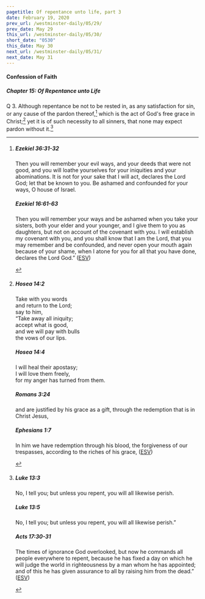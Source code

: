 ```yaml
---
pagetitle: Of repentance unto life, part 3
date: February 19, 2020
prev_url: /westminster-daily/05/29/
prev_date: May 29
this_url: /westminster-daily/05/30/
short_date: "0530"
this_date: May 30
next_url: /westminster-daily/05/31/
next_date: May 31
---
```


#### Confession of Faith

##### Chapter 15: Of Repentance unto Life

<span class="q">Q 3.</span> Although repentance be not to be rested in, as any satisfaction for sin, or any cause of the pardon thereof,[^fnref:wcf1] which is the act of God's free grace in Christ;[^fnref:wcf2] yet it is of such necessity to all sinners, that none may expect pardon without it.[^fnref:wcf3]

[^fnref:wcf1]: <div class="esv"><h5>Ezekiel 36:31-32</h5> <div class="esv-text"><p id="p26036031.01-1">Then you will remember your evil ways, and your deeds that were not good, and you will loathe yourselves for your iniquities and your abominations. It is not for your sake that I will act, declares the Lord <span class="small-caps">God</span>; let that be known to you. Be ashamed and confounded for your ways, O house of Israel.</p> </div><h5>Ezekiel 16:61-63</h5> <div class="esv-text"><p id="p26016061.01-2">Then you will remember your ways and be ashamed when you take your sisters, both your elder and your younger, and I give them to you as daughters, but not on account of the covenant with you. I will establish my covenant with you, and you shall know that I am the <span class="small-caps">Lord</span>, that you may remember and be confounded, and never open your mouth again because of your shame, when I atone for you for all that you have done, declares the Lord <span class="small-caps">God</span>.&#8221;  (<a href="http://www.esv.org" class="copyright">ESV</a>)</p> </div> </div>

[^fnref:wcf2]: <div class="esv"><h5>Hosea 14:2</h5> <div class="esv-text"><div class="block-indent"> <p class="line-group" id="p28014002.01-1">Take with you words<br /> <span class="indent"></span>and return to the <span class="small-caps">Lord</span>;<br /> say to him,<br /> <span class="indent"></span>&#8220;Take away all iniquity;<br /> accept what is good,<br /> <span class="indent"></span>and we will pay with bulls<br /> <span class="indent"></span>the vows of our lips.</p> </div> </div><h5>Hosea 14:4</h5> <div class="esv-text"><div class="block-indent"> <p class="line-group" id="p28014004.01-2">I will heal their apostasy;<br /> <span class="indent"></span>I will love them freely,<br /> <span class="indent"></span>for my anger has turned from them.</p> </div> </div><h5>Romans 3:24</h5> <div class="esv-text"><p id="p45003024.01-3">and are justified by his grace as a gift, through the redemption that is in Christ Jesus,</p> </div><h5>Ephesians 1:7</h5> <div class="esv-text"><p id="p49001007.01-4">In him we have redemption through his blood, the forgiveness of our trespasses, according to the riches of his grace,  (<a href="http://www.esv.org" class="copyright">ESV</a>)</p> </div> </div>

[^fnref:wcf3]: <div class="esv"><h5>Luke 13:3</h5> <div class="esv-text"><p id="p42013003.01-1"><span class="woc">No, I tell you; but unless you repent, you will all likewise perish.</span></p> </div><h5>Luke 13:5</h5> <div class="esv-text"><p id="p42013005.01-2"><span class="woc">No, I tell you; but unless you repent, you will all likewise perish.&#8221;</span></p> </div><h5>Acts 17:30-31</h5> <div class="esv-text"><p id="p44017030.01-3">The times of ignorance God overlooked, but now he commands all people everywhere to repent, because he has fixed a day on which he will judge the world in righteousness by a man whom he has appointed; and of this he has given assurance to all by raising him from the dead.&#8221;  (<a href="http://www.esv.org" class="copyright">ESV</a>)</p> </div> </div>

